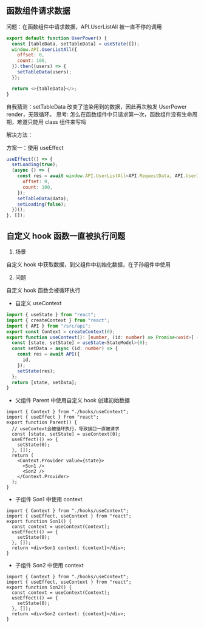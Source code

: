 ## 函数组件请求数据

问题：在函数组件中请求数据，API.UserListAll 被一直不停的调用

```js
export default function UserPower() {
  const [tableData, setTableData] = useState([]);
  window.API.UserListAll({
    offset: 0,
    count: 100,
  }).then((users) => {
    setTableData(users);
  });

  return <>{tableData}</>;
}
```

自我猜测：setTableData 改变了渲染用到的数据，因此再次触发 UserPower render，无限循环。
思考: 怎么在函数组件中只请求第一次，函数组件没有生命周期，难道只能用 class 组件来写吗

解决方法：

方案一：使用 useEffect

```js
useEffect(() => {
  setLoading(true);
  (async () => {
    const res = await window.API.UserListAll<API.RequestData, API.UserInfo[]>({
      offset: 0,
      count: 100,
    });
    setTableData(data);
    setLoading(false);
  })();
}, []);
```

## 自定义 hook 函数一直被执行问题

1. 场景

自定义 hook 中获取数据，到父组件中初始化数据，在子孙组件中使用

2. 问题

自定义 hook 函数会被循环执行

- 自定义 useContext

```ts
import { useState } from "react";
import { createContext } from "react";
import { API } from "/src/api";
export const Context = createContext(0);
export function useContext(): [number, (id: number) => Promise<void>] {
  const [state, setState] = useState<StateModel>(0);
  const setData = async (id: number) => {
    const res = await API({
      id,
    });
    setState(res);
  };
  return [state, setData];
}
```

- 父组件 Parent 中使用自定义 hook 创建初始数据

```tsx
import { Context } from "./hooks/useContext";
import { useEffect } from "react";
export function Parent() {
  // useContext会被循环执行，导致接口一直被请求
  const [state, setState] = useContext(0);
  useEffect(() => {
    setState(0);
  }, []);
  return (
    <Context.Provider value={state}>
      <Son1 />
      <Son2 />
    </Context.Provider>
  );
}
```

- 子组件 Son1 中使用 context

```tsx
import { Context } from "./hooks/useContext";
import { useEffect, useContext } from "react";
export function Son1() {
  const context = useContext(Context);
  useEffect(() => {
    setState(0);
  }, []);
  return <div>Son1 context: {context}</div>;
}
```

- 子组件 Son2 中使用 context

```tsx
import { Context } from "./hooks/useContext";
import { useEffect, useContext } from "react";
export function Son2() {
  const context = useContext(Context);
  useEffect(() => {
    setState(0);
  }, []);
  return <div>Son2 context: {context}</div>;
}
```
